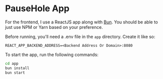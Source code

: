 # PauseHole App

For the frontend, I use a ReactJS app along with [Bun](https://bun.sh/). You should be able to just use NPM or Yarn based on your preference.

Before running, you'll need a .env file in the `app` directory. Create it like so:

```
REACT_APP_BACKEND_ADDRESS=<Backend Address Or Domain>:8080
```

To start the app, run the following commands:

```bash
cd app
bun install
bun start
```